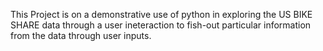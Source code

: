 This Project is on a demonstrative use of python in exploring the US BIKE SHARE data through a user ineteraction to fish-out particular information from the data through user inputs. 
